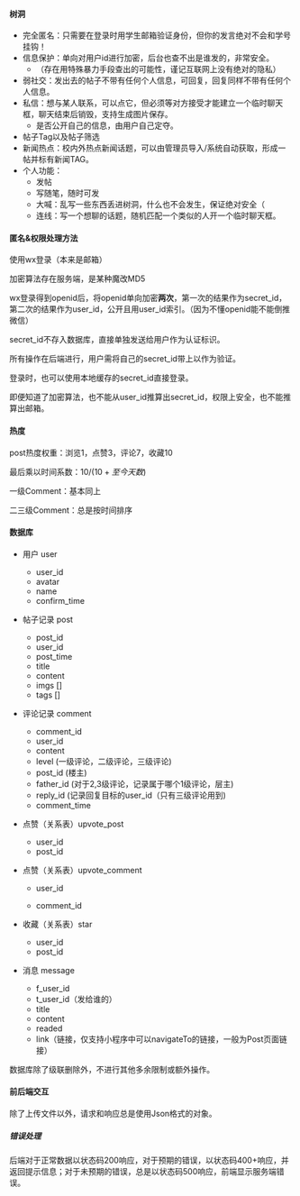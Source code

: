 #### 树洞

- 完全匿名：只需要在登录时用学生邮箱验证身份，但你的发言绝对不会和学号挂钩！
- 信息保护：单向对用户id进行加密，后台也查不出是谁发的，非常安全。
  - （存在用特殊暴力手段查出的可能性，谨记互联网上没有绝对的隐私）
- 弱社交：发出去的帖子不带有任何个人信息，可回复，回复同样不带有任何个人信息。
- 私信：想与某人联系，可以点它，但必须等对方接受才能建立一个临时聊天框，聊天结束后销毁，支持生成图片保存。
  - 是否公开自己的信息，由用户自己定夺。
- 帖子Tag以及帖子筛选
-  新闻热点：校内外热点新闻话题，可以由管理员导入/系统自动获取，形成一帖并标有新闻TAG。
- 个人功能：
  - 发帖
  - 写随笔，随时可发
  - 大喊：乱写一些东西丢进树洞，什么也不会发生，保证绝对安全（
  - 连线：写一个想聊的话题，随机匹配一个类似的人开一个临时聊天框。



#### 匿名&权限处理方法

使用wx登录（本来是邮箱）

加密算法存在服务端，是某种魔改MD5

wx登录得到openid后，将openid单向加密**两次**，第一次的结果作为secret_id，第二次的结果作为user_id，公开且用user_id索引。（因为不懂openid能不能倒推微信）

secret_id不存入数据库，直接单独发送给用户作为认证标识。

所有操作在后端进行，用户需将自己的secret_id带上以作为验证。

登录时，也可以使用本地缓存的secret_id直接登录。



即便知道了加密算法，也不能从user_id推算出secret_id，权限上安全，也不能推算出邮箱。



#### 热度

post热度权重：浏览1，点赞3，评论7，收藏10

最后乘以时间系数：$10/(10+至今天数)$

一级Comment：基本同上

二三级Comment：总是按时间排序



#### 数据库

- 用户 user
  - user_id
  - avatar
  - name
  - confirm_time
- 帖子记录 post
  - post_id
  - user_id
  - post_time
  - title
  - content
  - imgs []
  - tags []
- 评论记录 comment
  - comment_id
  - user_id
  - content
  - level (一级评论，二级评论，三级评论)
  - post_id (楼主)
  - father_id (对于2,3级评论，记录属于哪个1级评论，层主)
  - reply_id (记录回复目标的user_id（只有三级评论用到)
  - comment_time
- 点赞（关系表）upvote_post
  - user_id
  - post_id
  
- 点赞（关系表）upvote_comment
  - user_id
  
  - comment_id

- 收藏（关系表）star
  - user_id
  - post_id
- 消息 message
  - f_user_id
  - t_user_id（发给谁的）
  - title
  - content
  - readed
  - link（链接，仅支持小程序中可以navigateTo的链接，一般为Post页面链接）
  




数据库除了级联删除外，不进行其他多余限制或额外操作。



#### 前后端交互

除了上传文件以外，请求和响应总是使用Json格式的对象。

##### 错误处理

后端对于正常数据以状态码200响应，对于预期的错误，以状态码400+响应，并返回提示信息；对于未预期的错误，总是以状态码500响应，前端显示服务端错误。

